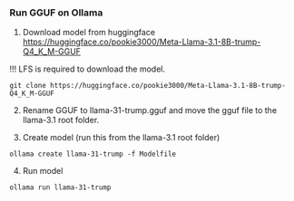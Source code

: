 ### Run GGUF on Ollama

1. Download model from huggingface
   https://huggingface.co/pookie3000/Meta-Llama-3.1-8B-trump-Q4_K_M-GGUF

!!! LFS is required to download the model.

```
git clone https://huggingface.co/pookie3000/Meta-Llama-3.1-8B-trump-Q4_K_M-GGUF
```

2. Rename GGUF to llama-31-trump.gguf and move the gguf file to the llama-3.1 root folder.

3. Create model (run this from the llama-3.1 root folder)

```
ollama create llama-31-trump -f Modelfile
```

4. Run model

```
ollama run llama-31-trump
```
